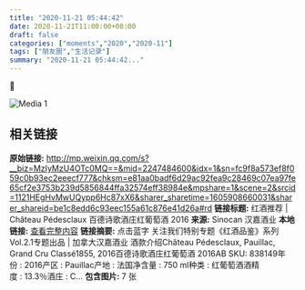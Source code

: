 ```yaml
---
title: "2020-11-21 05:44:42"
date: 2020-11-21T11:00:00+08:00
draft: false
categories: ["moments","2020","2020-11"]
tags: ["朋友圈","生活记录"]
summary: "2020-11-21 05:44:42..."
---
```


🍷

![Media 1](/Moments/photos/2020-11-21/202011210544420.jpg)

## 相关链接

**原始链接:** http://mp.weixin.qq.com/s?__biz=MzIyMzU4OTc0MQ==&mid=2247484600&idx=1&sn=fc9f8a573ef8f059c0b93ec2eeecf777&chksm=e81aa0badf6d29ac92fea9c28469c07ea97fe65cf2e3753b239d5856844ffa32574eff38984e&mpshare=1&scene=2&srcid=1121HEgHvMwUQypp6Hc87xX6&sharer_sharetime=1605908660031&sharer_shareid=be1c8edd6c93eec155a61c876e41d26a#rd
**链接标题:** 红酒推荐 | Château Pédesclaux 百德诗歌酒庄红葡萄酒 2016
**来源:** Sinocan 汉嘉酒业
**本地链接:** [查看完整内容](/link_content/2020/11/2020-11-21-1/link_content/)
**链接摘要:** 点击蓝字 关注我们特别专题《红酒品鉴》系列 Vol.2.1专题出品 | 加拿大汉嘉酒业 酒款介绍Château Pédesclaux, Pauillac, Grand Cru Classé1855, 2016百德诗歌酒庄红葡萄酒 2016AB SKU: 838149年份 : 2016产区 : Pauillac产地 : 法国净含量 : 750 ml种类 : 红葡萄酒酒精度 : 13.3％酒庄 : C...
**包含图片:** 7 张

